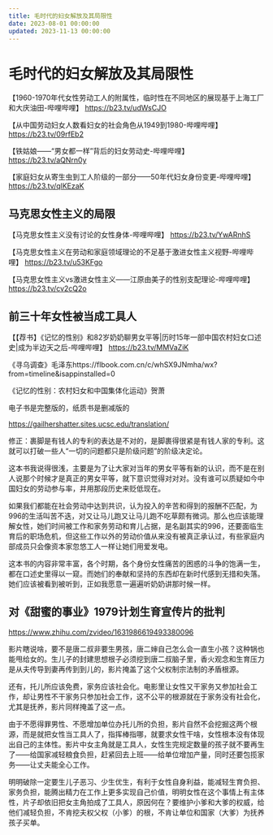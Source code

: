 ```yaml
---
title: 毛时代的妇女解放及其局限性
date: 2023-08-01 00:00:00
updated: 2023-11-13 00:00:00
---
```



# 毛时代的妇女解放及其局限性

【1960-1970年代女性劳动工人的附属性，临时性在不同地区的展现基于上海工厂和大庆油田-哔哩哔哩】 https://b23.tv/udWsCJO

【从中国劳动妇女人数看妇女的社会角色从1949到1980-哔哩哔哩】 https://b23.tv/09rfEb2

【铁姑娘——“男女都一样”背后的妇女劳动史-哔哩哔哩】 https://b23.tv/aQNrn0y

【家庭妇女从寄生虫到工人阶级的一部分——50年代妇女身份变更-哔哩哔哩】 https://b23.tv/qlKEzaK

## 马克思女性主义的局限

【马克思女性主义没有讨论的女性身体-哔哩哔哩】 https://b23.tv/YwARnhS


【马克思女性主义在劳动和家庭领域理论的不足基于激进女性主义视野-哔哩哔哩】 https://b23.tv/u53KFgo

【马克思女性主义vs激进女性主义——江原由美子的性别支配理论-哔哩哔哩】 https://b23.tv/cv2cQ2o

## 前三十年女性被当成工具人

【【荐书】《记忆的性别》和82岁奶奶聊男女平等|历时15年一部中国农村妇女口述史|成为半边天之后-哔哩哔哩】 https://b23.tv/MMVaZiK

《寻乌调查》毛泽东https://flbook.com.cn/c/whSX9JNmha/wx?from=timeline&isappinstalled=0

《记忆的性别：农村妇女和中国集体化运动》贺萧

电子书是完整版的，纸质书是删减版的

https://gailhershatter.sites.ucsc.edu/translation/

修正：裹脚是有钱人的专利的表达是不对的，是脚裹得很紧是有钱人家的专利。这就可以打破一些人“一切的问题都只是阶级问题”的阶级决定论。

这本书我说得很浅，主要是为了让大家对当年的男女平等有新的认识，而不是在别人说那个时候才是真正的男女平等，就下意识觉得对对对。没有谁可以质疑如今中国妇女的劳动参与率，并用那段历史来贬低现在。

如果我们都能在社会劳动中达到共识，认为投入的辛苦和得到的报酬不匹配，为996的生活叫苦不迭，对又让马儿跑又让马儿跑不吃草颇有微词。那么也应该能理解女性，她们时间被工作和家务劳动和育儿占据，是名副其实的996，还要面临生育后的职场危机，但这些工作以外的劳动价值从来没有被真正承认过，有些家庭内部成员只会像资本家忽悠工人一样让她们用爱发电。

这本书的内容非常丰富，各个时期，各个身份女性痛苦的困惑的斗争的饱满一生，都在口述史里得以一窥。而她们的奉献和坚持的东西却在新时代感到无措和失落。她们应该被看到被听到，正如我愿意一遍遍听奶奶讲那时候一样。

## 对《甜蜜的事业》1979计划生育宣传片的批判

https://www.zhihu.com/zvideo/1631986619493380096

影片瞎说啥，要不是唐二叔非要生男孩，唐二婶自己怎么会一直生小孩？这种锅也能甩给女的。生儿子的封建思想根子必须挖到唐二叔脑子里，香火观念和生育压力是从夫传导到妻再传到到儿的，影片掩盖了这个父权制宗法制的矛盾根源。

还有，托儿所应该免费，家务应该社会化。电影里让女性又干家务又参加社会工作，却让男性不干家务只参加社会工作，这不公平的根源就在于家务没有社会化，尤其是抚养，影片同样掩盖了这一点。

由于不愿得罪男性、不愿增加单位办托儿所的负担，影片自然不会挖掘这两个根源，而是就把女性当工具人了，指挥棒指哪，就要求女性干啥，女性根本没有体现出自己的主体性。影片中女主角就是工具人，女性生完规定数量的孩子就不要再生了——给国家减轻粮食负担，赶紧回去上班——给单位增加产量，同时还要包揽家务——让丈夫能全心工作。

明明破除一定要生儿子恶习、少生优生，有利于女性自身利益，能减轻生育负担、家务负担，能腾出精力在工作上更多实现自己价值，明明女性在这个事情上有主体性，片子却依旧把女主角拍成了工具人，原因何在？要维护小爹和大爹的权威，给他们减轻负担，不肯挖夫权父权（小爹）的根，不肯让单位和国家（大爹）为抚养孩子买单。
